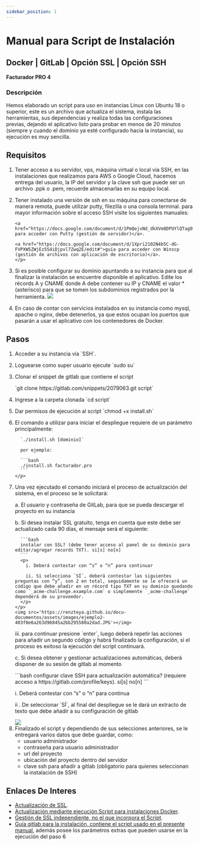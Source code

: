 ```yaml
---
sidebar_position: 1
---
```


# Manual para Script de Instalación
<h2>Docker | GitLab | Opción SSL | Opción SSH</h2>

<p><strong>Facturador PRO 4</strong></p>

<h3 class="anchor anchorWithStickyNavbar_LWe7" id="descripción">Descripción<a href="#descripción" class="hash-link" aria-label="Link directo Descripción" title="Link directo Descripción">​</a></h3>

<p>
Hemos elaborado un script para uso en instancias Linux con Ubuntu 18 o superior, este es un archivo que actualiza el sistema, instala las herramientas, sus dependencias y realiza todas las configuraciones previas, dejando el aplicativo listo para probar en menos de 20 minutos (siempre y cuando el dominio ya esté configurado hacia la instancia), su ejecución es muy sencilla.
</p>

<h2 class="anchor anchorWithStickyNavbar_LWe7" id="Requisitos">Requisitos<a href="#Requisitos" class="hash-link" aria-label="Link directo Requisitos" title="Link directo Requisitos">​</a></h2>

<ol>
  <li>
    <p>
    Tener acceso a su servidor, vps, máquina virtual o local via SSH, en las instalaciones que realizamos para AWS o Google Cloud, hacemos entrega del usuario, la IP del servidor y la clave ssh que puede ser un archivo .ppk o .pem, recuerde almacenarlas en su equipo local.
    </p>
  </li>
  <li>
    <p>
    Tener instalado una versión de ssh en su máquina para conectarse de manera remota, puede utilizar putty, filezilla o una consola terminal. para mayor información sobre el acceso SSH visite los siguientes manuales:

    <a href="https://docs.google.com/document/d/1PmQejvNd_dkXVm8DPUYlQTag0wvES46tMpxX3MPhkNY/edit#">guía para acceder con Putty (gestión de servidor)</a>.

    <a href="https://docs.google.com/document/d/1Xpri2102N4b5C-dG-FVPXW5ZWjEz5S4iDjpvl7Zwq2E/edit#">guía para acceder con Winscp (gestión de archivos con aplicación de escritorio)</a>.
    </p>
  </li>
  <li>
    <p>
    Si es posible configurar su dominio apuntando a su instancia para que al finalizar la instalación se encuentre disponible el aplicativo. Edite los récords A y CNAME donde A debe contener su IP y CNAME el valor * (asterisco) para que se tomen los subdominios registrados por la herramienta.
    <img src='https://renzteya.github.io/docu-documentos/assets/images/Ejemplo-67d6c810b11e40045dced1135b28fb13.JPG'></img>
    </p>
  </li>
  <li>
    En caso de contar con servicios instalados en su instancia como mysql, apache o nginx, debe detenerlos, ya que estos ocupan los puertos que pasarán a usar el aplicativo con los contenedores de Docker.
  </li>
</ol>

<h2 class="anchor anchorWithStickyNavbar_LWe7" id="Pasos">Pasos<a href="#Pasos" class="hash-link" aria-label="Link directo Pasos" title="Link directo Pasos">​</a></h2>

<ol>
  <li>
    <p>
    Acceder a su instancia vía `SSH`.
    </p>
  </li>
  <li>
    <p>
      Loguearse como super usuario 
      ejecute `sudo su`
    </p>
  </li>
  <li>
    <p>
      Clonar el snippet de gitlab que contiene el script
    </p>
    `git clone https://gitlab.com/snippets/2079063.git script`
  </li>
  <li>
    <p>
      Ingrese a la carpeta clonada
      `cd script`
    </p>
  </li>
  <li>
    <p>
      Dar permisos de ejecución al script
      `chmod +x install.sh`
    </p>
  </li>
  <li>
    <p>
      El comando a utilizar para iniciar el despliegue requiere de un parámetro principalmente:
      
      `./install.sh [dominio]`

      por ejemplo:

      ```bash
      ./install.sh facturador.pro
      ```
    </p>    
  </li> 
  <li>
    <p>
    Una vez ejecutado el comando iniciará el proceso de actualización del sistema, en el proceso se le solicitará:
    </p>
    <p> 
      a. El usuario y contraseña de GitLab, para que se pueda descargar el proyecto en su instancia
    </p>
    <p> 
      b. Si desea instalar  SSL gratuito, tenga en cuenta que este debe ser actualizado cada 90 días, el mensaje será el siguiente:
      
      ```bash
      instalar con SSL? (debe tener acceso al panel de su dominio para editar/agregar records TXT). si[s] no[n]
      ```
      <p>
        i. Deberá contestar con “s” o “n” para continuar

        ii. Si selecciona `SÍ`, deberá contestar las siguientes preguntas con “y”, son 2 en total, seguidamente se le ofrecerá un código que debe añadir en un récord tipo TXT en su dominio quedando como `_acme-challenge.example.com` o simplemente `_acme-challenge` dependerá de su proveedor.
      </p>
    </p>
    <img src='https://renzteya.github.io/docu-documentos/assets/images/ejemplo2-403f0e6a263d96845a2bb295580a2dad.JPG'></img>
  </li>
    <p>
    iii. para continuar presione `enter`, luego deberá repetir las acciones para añadir un segundo código y habrá finalizado la configuración, si el proceso es exitoso la ejecución del script continuará.
    </p>
    <p>
    c. Si desea obtener y gestionar actualizaciones automáticas, deberá disponer de su sesión de gitlab al momento
    </p>
    ```bash
    configurar clave SSH para actualización automática? (requiere acceso a https://gitlab.com/profile/keys). si[s] no[n]
    ```
    <p>
      i. Deberá contestar con “s” o “n” para continua
    </p>
    <p>
      ii . De seleccionar `SÍ`, al final del despliegue se le dará un extracto de texto que debe añadir a su configuración de gitlab
    </p>
    <img src= 'https://jeremyabel710.github.io/Trabajo2/assets/images/ejemplo3-441dad1bc1a7317c4061c4c5c7bbe667.JPG'> </img>
    <li>
    Finalizado el script y dependiendo de sus selecciones anteriores, se le entregará varios datos que debe guardar, como:
      <ul>
        <li>
          usuario administrador
        </li>
        <li>
          contraseña para usuario administrador
        </li>
        <li>
          url del proyecto
        </li>
        <li>
          ubicación del proyecto dentro del servidor
        </li>
        <li>
          clave ssh para añadir a gitlab (obligatorio para quienes seleccionan la instalación de SSH)
        </li>
      </ul>
    </li>
</ol>

<h2 class="anchor anchorWithStickyNavbar_LWe7" id="Enlaces">Enlaces De Interes<a href="#Enlaces" class="hash-link" aria-label="Link directo Enlaces" title="Link directo Enlaces">​</a></h2>
<ul>
  <li>
    <a href="https://gitlab.com/b.mendoza/facturadorpro3/snippets/1955372">Actualización de SSL</a>.
  </li>
  <li>
    <a href="https://gitlab.com/b.mendoza/facturadorpro3/-/wikis/Script-Update-Docker">Actualización mediante ejecución Script para instalaciones Docker</a>.
  </li>
  <li>
    <a href="https://docs.google.com/document/d/1D87YJ9fq9yHiAauu6SGVugiC3m_i42DrFUt6VKYXuDI/edit?usp=sharing">Gestión de SSL independiente, no el que incorpora el Script</a>.
  </li>
  <li>
    <a href="https://gitlab.com/b.mendoza/facturadorpro3/snippets/1971490">Guía gitlab para la instalación, contiene el script usado en el presente manual</a>, además posee los parámetros extras que pueden usarse en la ejecución del paso 6   
  </li>
</ul>